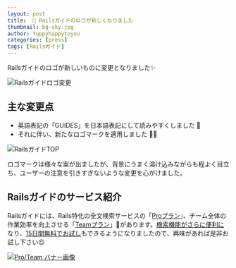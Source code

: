 ```yaml
---
layout: post
title:  📕 Railsガイドのロゴが新しくなりました
thumbnail: bg-sky.jpg
author: Yuppyhappytoyou
categories: [press]
tags: [Railsガイド]
---
```


Railsガイドのロゴが新しいものに変更となりました✨

![Railsガイドロゴ変更](https://i.gyazo.com/50548238cb638a833b3659904c99cb8a.png)

## 主な変更点

- 英語表記の「GUIDES」を日本語表記にして読みやすくしました 👀
- それに伴い、新たなロゴマークを適用しました 📕💎

![RailsガイドTOP](https://i.gyazo.com/1e42e8e4099fddaffc9cb4bfff640cb7.png)

ロゴマークは様々な案が出ましたが、背景にうまく溶け込みながらも程よく目立ち、ユーザーの注意を引きすぎないような変更を心がけました。

## Railsガイドのサービス紹介

Railsガイドには、Rails特化の全文検索サービスの「[Proプラン](https://railsguides.jp/pro)」、チーム全体の作業効率を向上させる「[Teamプラン](https://railsguides.jp/team)」があります。[検索機能がさらに便利に](https://yasslab.jp/ja/news/railsguides-static-search)なり、[15日間無料でお試し](https://yasslab.jp/ja/news/add-trial-plan-for-pro-users)もできるようになりましたので、興味があれば是非お試し下さい😉

[![Pro/Team バナー画像](https://i.gyazo.com/28e08ed404d97ae56e9c1efc9dc53e25.png)](https://railsguides.jp/#pr)
